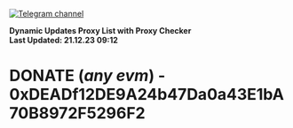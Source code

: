 [![Telegram channel](https://img.shields.io/endpoint?url=https://runkit.io/damiankrawczyk/telegram-badge/branches/master?url=https://t.me/n4z4v0d)](https://t.me/n4z4v0d) 

**Dynamic Updates Proxy List with Proxy Checker**  
**Last Updated: 21.12.23 09:12**

# DONATE (_any evm_) - 0xDEADf12DE9A24b47Da0a43E1bA70B8972F5296F2
